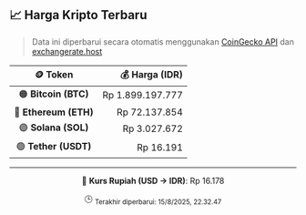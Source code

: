 

<!-- HARGA_KRIPTO -->
## 📈 Harga Kripto Terbaru

> Data ini diperbarui secara otomatis menggunakan [CoinGecko API](https://www.coingecko.com/) dan [exchangerate.host](https://exchangerate.host/)

<div align="center">

| 🪙 Token | 💰 Harga (IDR) |
|:------:|---------------:|
| 🟠 **Bitcoin (BTC)**   | Rp 1.899.197.777 |
| 🔵 **Ethereum (ETH)**  | Rp 72.137.854 |
| 🟣 **Solana (SOL)**    | Rp 3.027.672 |
| 🟢 **Tether (USDT)**   | Rp 16.191 |

---

💱 **Kurs Rupiah (USD → IDR)**: Rp 16.178

🕒 <sub>Terakhir diperbarui: 15/8/2025, 22.32.47</sub>

</div>
<!-- /HARGA_KRIPTO -->